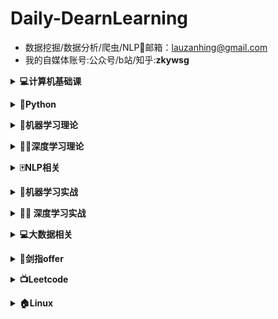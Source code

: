 # **Daily-DearnLearning**

- 数据挖掘/数据分析/爬虫/NLP🌟邮箱：lauzanhing@gmail.com
- 我的自媒体账号:公众号/b站/知乎:**zkywsg**

<b><details><summary>💻计算机基础课</summary></b>

- [**数据结构**](07-BaseClass/Ds)

| [**01基本概念和算法评价**](07-BaseClass/Ds/01基本概念和算法评价.md) | [**02线性表**](07-BaseClass/Ds/02线性表.md) | [**03栈和队列**](07-BaseClass/Ds/03栈和队列.md) | [**04树和二叉树**](07-BaseClass/Ds/04树和二叉树.md) |
| ------------------------------------------------------------ | ------------------------------------------- | ----------------------------------------------- | --------------------------------------------------- |
| [**05图**](07-BaseClass/Ds/05图.md)                          | [**06查找**](07-BaseClass/Ds/06查找.md)     | [**07排序**](07-BaseClass/Ds/07排序.md)         |                                                     |



- [**操作系统**](07-BaseClass/Os)

| [**01操作系统的基本概念**](07-BaseClass/Os/01操作系统的基本概念.md) | [**02操作系统的发展和分类**](07-BaseClass/Os/02操作系统的发展和分类.md) | [**03操作系统的运行环境**](07-BaseClass/Os/03操作系统的运行环境.md) | [**04进程和线程**](07-BaseClass/Os/04进程与线程.md)     |
| ------------------------------------------------------------ | ------------------------------------------------------------ | ------------------------------------------------------------ | ------------------------------------------------------- |
| [**05处理机调度**](07-BaseClass/Os/05处理机调度.md)          | [**06进程同步**](07-BaseClass/Os/06进程同步.md)              | [**07死锁**](07-BaseClass/Os/07死锁.md)                      | [**08内容管理概念**](07-BaseClass/Os/08内容管理概念.md) |
| [**09虚拟内存管理**](07-BaseClass/Os/09虚拟内存管理.md)      | [**10文件系统基础**](07-BaseClass/Os/05处理机调度.md)        |                                                              |                                                         |



- [**计算机网络**](07-BaseClass/Cn)

| [**01计算机网络概述**](07-BaseClass/Cn/01计算机网络概述.md) | [**02计算机网络结构体系**](07-BaseClass/Cn/02计算机网络结构体系.md) | [**03通信基础**](07-BaseClass/Cn/03通信基础.md)              | [**04奈氏准则和香农定理**](07-BaseClass/Cn/04奈氏准则和香农定理.md) |
| ----------------------------------------------------------- | ------------------------------------------------------------ | ------------------------------------------------------------ | ------------------------------------------------------------ |
| [**05传输介质**](07-BaseClass/Cn/05传输介质.md)             | [**06物理层设备**](07-BaseClass/Cn/06物理层设备.md)          | [**07数据链路层的功能**](07-BaseClass/Cn/07数据链路层的功能.md) |                                                              |

</details>

<b><details><summary>🐍Python</summary></b>

- 内容来源：廖雪峰的官方教程/菜鸟教程/CSDN/github/《流畅的Python》

| [**Day01**](01-Python/Day01.md):变量/字符串/数字和运算符     | [**Day02**](01-Python/Day02.md):列表/元组                    | [**Day03**](01-Python/Day03.md):字典/set                     | [**Day04**](01-Python/Day04.md):if/循环                      |
| :----------------------------------------------------------- | :----------------------------------------------------------- | ------------------------------------------------------------ | ------------------------------------------------------------ |
| [**Day05**](01-Python/Day05.md):**调用函数/定义函数/函数的参数** | [**Day06**](01-Python/Day06.md):**迭代/列表生成式/生成器/迭代器** | [**Day07**](01-Python/Day07.md):**高阶函数/返回函数/匿名函数/装饰器** | [**Day08**](01-Python/Day08.md):**类和实例/限制访问/继承和多态** |
| [**Day09**](01-Python/Day09.md):**__slots/@property/多重继承/定制类/枚举类** | [**Day10**](01-Python/Day10.md):**错误处理/调试/文档测试/单元测试** | [**Day11**](01-Python/Day11.md):**文件读写/StringIO/操作文件** | [**Day12**](01-Python/Day12.md):**多进程/多线程/ThreadLocal** |
| [**Day13**](01-Python/Day13.md):**datetime/collections/struct** | [**Day14**](01-Python/Day14.md):**协程/asyncio/async/await/aiohttp** |                                                              |                                                              |

</details>

<b><details><summary>🤖️机器学习理论</summary></b>

| [**逻辑回归**](02-Machine-Learning/逻辑回归.md)              | [**EM算法**](02-Machine-Learning/EM算法.md)                  | [**集成学习**](02-Machine-Learning/集成学习入门.md)          | [**随机森林和GBDT**](02-Machine-Learning/随机森林和GBDT.md)  |
| :----------------------------------------------------------- | :----------------------------------------------------------- | :----------------------------------------------------------- | :----------------------------------------------------------- |
| [**ID3/C4.5**](02-Machine-Learning/ID3和C4.5算法.md)         | [**K-means**](02-Machine-Learning/K-means.md)                | [**K最近邻**](02-Machine-Learning/K最近邻.md)                | [**贝叶斯**](https://mp.weixin.qq.com/s/jfQNQ0mMe7a-k3IQNL_YAg) |
| [**xgboost/lightGBM**](02-Machine-Learning/XgBoost和LightGBM.md) | [**Gradient Boosting**](https://mp.weixin.qq.com/s/0OiVlKOhaXUgHF9SlbHgpA) | [**Boosting Tree**](https://mp.weixin.qq.com/s/Cdi0CcWDLgS6Kk7Kx71Vaw) | [**回归树**](https://mp.weixin.qq.com/s/XiTH-8FY5Aw-p_1Ifhx4oQ) |
| [**XgBoost**](https://mp.weixin.qq.com/s/HDEKnIufbW8xQcOgHaXlZw) | [**GBDT分类**](https://mp.weixin.qq.com/s/-UmOhpktgRaOF7tT2-5nsQ) | [**GBDT回归**](https://mp.weixin.qq.com/s/zPGcY41HNeebg9Si-vt3rg) | [**LightGBM**](https://mp.weixin.qq.com/s/zejkifZnYXAfgTRrkMaEww) |
| [**CatBoost**](https://mp.weixin.qq.com/s/xloTLr5NJBgBspMQtxPoFA) |                                                              |                                                              |                                                              |

</details>

<b><details><summary>🏊‍♀️深度学习理论</summary></b>

| [**Word2Vec**](https://mp.weixin.qq.com/s/zDneR1BU6xvt8cndEF4_Xw) | [**BatchNorm**](https://mp.weixin.qq.com/s/o_Gwa11BauT60U7S1--3fQ) | [**梯度爆炸和消失**](https://mp.weixin.qq.com/s/6xHC5woJND14bozsBNaaXQ) | [**Dropout**](https://mp.weixin.qq.com/s/3nKXlu3jy-0sNgAHxaxGmQ) |
| :----------------------------------------------------------- | :----------------------------------------------------------- | :----------------------------------------------------------- | :----------------------------------------------------------- |
| [**CNN**](https://mp.weixin.qq.com/s/1om-0pg9uKU05yjfPA9fUg) | [**RNN**](https://mp.weixin.qq.com/s/IPyI2Ee6Kzyv3wFAUN7NOQ) | [**LSTM**](https://mp.weixin.qq.com/s/0Q0aK4xmyKkZ0fMUIhc3Sg) | [**Attention**](https://mp.weixin.qq.com/s/3911D_FkTWrtKwBo30vENg) |
| [**词向量/ELMo**](https://mp.weixin.qq.com/s/i7EJSNzDsNNbK2YA_YNu8g) | [**seft-Attention/Transformer**](https://mp.weixin.qq.com/s/lUqpCae3TPkZlgT7gUatpg) | [**Transformer/BERT**](https://mp.weixin.qq.com/s/kI_k_plZbRzmdeXxt2_2WA) | [**BERT/ALBERT**](https://mp.weixin.qq.com/s/K1ILbaKr-WUzDAgqdYmLsQ) |
| [**XLNet**](https://mp.weixin.qq.com/s/wlV8UbOUYSmc-AdaGfQQMQ) |                                                              |                                                              |                                                              |

</details>

<b><details><summary>🀄️NLP相关</summary></b>

- 理论

| [**Word2Vec**](https://mp.weixin.qq.com/s/zDneR1BU6xvt8cndEF4_Xw) | [**LSTM**](https://mp.weixin.qq.com/s/0Q0aK4xmyKkZ0fMUIhc3Sg) | [**词向量/ELMo**](https://mp.weixin.qq.com/s/i7EJSNzDsNNbK2YA_YNu8g) | [**BERT/ALBERT**](https://mp.weixin.qq.com/s/K1ILbaKr-WUzDAgqdYmLsQ) |
| ------------------------------------------------------------ | ------------------------------------------------------------ | ------------------------------------------------------------ | ------------------------------------------------------------ |
| [**XLNet**](https://mp.weixin.qq.com/s/wlV8UbOUYSmc-AdaGfQQMQ) |                                                              |                                                              |                                                              |

</details>

<b><details><summary>🤖️机器学习实战</summary></b>

- **numpy**
  
  | [**Day01**](05-Machine-Learning-Code/数据分析工具/Day01.md) | [**Day02**](05-Machine-Learning-Code/数据分析工具/Day02.md) | [**Day03**](05-Machine-Learning-Code/数据分析工具/Day03.md) |      |
  | ----------------------------------------------------------- | ----------------------------------------------------------- | ----------------------------------------------------------- | ---- |
  |                                                             |                                                             |                                                             |      |
  
  
  
- **pandas**
  
  | [**加载数据**](05-Machine-Learning-Code/数据分析工具/Pandas/1_Loading.ipynb) | [**行列选择**](05-Machine-Learning-Code/数据分析工具/Pandas/2_Select_row_and_columns.ipynb) | [**索引**](05-Machine-Learning-Code/数据分析工具/Pandas/3_Set_reset_use_indexes.ipynb) | [**过滤器**](05-Machine-Learning-Code/数据分析工具/Pandas/4_Filtering.ipynb) |
  | ------------------------------------------------------------ | ------------------------------------------------------------ | ------------------------------------------------------------ | ------------------------------------------------------------ |
  | [**更新行列**](05-Machine-Learning-Code/数据分析工具/Pandas/5_update_rows_columns.ipynb) | [**添加行列**](05-Machine-Learning-Code/数据分析工具/Pandas/6_Add_Remove_Rows.ipynb) | [**数据排序**](05-Machine-Learning-Code/数据分析工具/Pandas/7_sort_data.ipynb) | [**数据聚合**](05-Machine-Learning-Code/数据分析工具/Pandas/8_Grouping_Aggregating.ipynb) |
  | [**清洗数据**](05-Machine-Learning-Code/数据分析工具/Pandas/9_Cleaning_Data.ipynb) | [**时间数据**](05-Machine-Learning-Code/数据分析工具/Pandas/10_WorkingWithDatesAndTimeSertesData.ipynb) |                                                              |                                                              |
  
- **matplotlib**
  
  | [**直线图**](05-Machine-Learning-Code/数据分析工具/Matplotlib/1_creating_and_customizing_plots.ipynb) | [**bar图**](05-Machine-Learning-Code/数据分析工具/Matplotlib/2_Bar_charts.ipynb) | [**饼状图**](05-Machine-Learning-Code/数据分析工具/Matplotlib/3_Pie.ipynb) | [**stack图**](05-Machine-Learning-Code/数据分析工具/Matplotlib/4_stack.ipynb) |
  | ------------------------------------------------------------ | ------------------------------------------------------------ | ------------------------------------------------------------ | ------------------------------------------------------------ |
  | [**直线填充**](05-Machine-Learning-Code/数据分析工具/Matplotlib/5_Line_Filling_Area.ipynb) | [**hist图**](05-Machine-Learning-Code/数据分析工具/Matplotlib/6_histograms.ipynb) | [**点状图**](05-Machine-Learning-Code/数据分析工具/Matplotlib/7_Scatter.ipynb) | [**时序图**](05-Machine-Learning-Code/数据分析工具/Matplotlib/8_Time_Series_Data.ipynb) |
  | [**子图**](05-Machine-Learning-Code/数据分析工具/Matplotlib/10_subplot.ipynb) |                                                              |                                                              |                                                              |
  
  </details>

<b><details><summary>🏊‍♀️ 深度学习实战</summary></b>

- **tensorflow**
  
  | [**helloword**](06-Deep-Learning-Code/Tensorflow/Helloworld.md) | [**Basic**](06-Deep-Learning-Code/Tensorflow/Basic.md)       | [**linear_regression**](06-Deep-Learning-Code/Tensorflow/linear_regression.md) | [**logistic_regression**](06-Deep-Learning-Code/Tensorflow/logistic_regression.md) |
  | ------------------------------------------------------------ | ------------------------------------------------------------ | ------------------------------------------------------------ | ------------------------------------------------------------ |
  | [**world2vec**](006-Deep-Learning-Code/Tensorflow/world2vec.md) | [**基本图像分类**](06-Deep-Learning-Code/Tensorflow/基本图像分类.ipynb) | [**TFHub文本分类**](06-Deep-Learning-Code/Tensorflow/TFHub文本分类.ipynb) |                                                              |
  
  
  
- **pytorch**
  
  | [**start**](06-Deep-Learning-Code/pytorch/gettingstart.md) | [**autograd**](06-Deep-Learning-Code/pytorch/atuograd.ipynb) | [**NeuralNetworks**](06-Deep-Learning-Code/pytorch/NeuralNetworks.ipynb) |      |
  | ---------------------------------------------------------- | ------------------------------------------------------------ | ------------------------------------------------------------ | ---- |
|                                                            |                                                              |                                                              |      |

</details>

<b><details><summary>💻大数据相关</summary></b>

- Hadoop
  
  | [**介绍**](09-BigData/Hadoop/1_介绍.md)     | [**集群搭建01**](09-BigData/Hadoop/2_集群搭建01.md) | [**集群搭建02**](09-BigData/Hadoop/3_集群搭建02.md) | [**集群搭建03**](09-BigData/Hadoop/4_集群搭建03.md) |
  | ------------------------------------------- | --------------------------------------------------- | --------------------------------------------------- | --------------------------------------------------- |
  | [**HDFS01**](09-BigData/Hadoop/5_HDFS01.md) | [**HDFS02**](09-BigData/Hadoop/6_HDFS02.md)         |                                                     |                                                     |
  
  
  
- Hive

</details>



<b><details><summary>📄剑指offer</summary></b>

| [**Day01:二维数组中的查找**](08-offer/day01.md) | [**Day02:字符串替代**](08-offer/day02.md) | [**Day03**](08-offer/day03.md) | [**Day04**](08-offer/day04.md) |
| ----------------------------------------------- | ----------------------------------------- | ------------------------------ | ------------------------------ |
| [**Day05**](08-offer/day05.md)                  | [**Day06**](08-offer/day06.md)            | [**Day07**](08-offer/day07.md) | [**Day08**](08-offer/day08.md) |
| [**Day09**](08-offer/day09.md)                  | [**Day10**](08-offer/day10.md)            | [**Day11**](08-offer/day11.md) | [**Day12**](08-offer/day12.md) |
| [**Day13**](08-offer/day13.md)                  | [**Day14**](08-offer/day14.md)            | [**Day15**](08-offer/day15.md) |                                |

</details>

<b><details><summary>📺Leetcode</summary></b>

- 更新中

</details>


<b><details><summary>🏠Linux</summary></b>

- 更新中

</details>